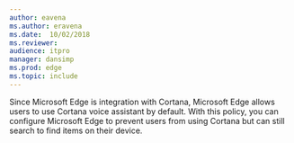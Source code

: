 ```yaml
---
author: eavena
ms.author: eravena
ms.date:  10/02/2018
ms.reviewer: 
audience: itpromanager: dansimp
ms.prod: edge
ms.topic: include
---
```


Since Microsoft Edge is integration with Cortana, Microsoft Edge allows users to use Cortana voice assistant by default. With this policy, you can configure Microsoft Edge to prevent users from using Cortana but can still search to find items on their device.
